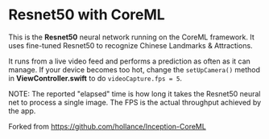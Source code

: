 # Resnet50 with CoreML

This is the **Resnet50** neural network running on the CoreML framework. It uses fine-tuned Resnet50 to recognize Chinese Landmarks & Attractions.

It runs from a live video feed and performs a prediction as often as it can manage. If your device becomes too hot, change the `setUpCamera()` method in **ViewController.swift** to do `videoCapture.fps = 5`.

NOTE: The reported "elapsed" time is how long it takes the Resnet50 neural net to process a single image. The FPS is the actual throughput achieved by the app.

Forked from https://github.com/hollance/Inception-CoreML
